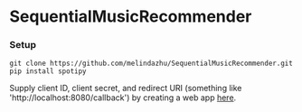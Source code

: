 # SequentialMusicRecommender

### Setup
```
git clone https://github.com/melindazhu/SequentialMusicRecommender.git
pip install spotipy
```
Supply client ID, client secret, and redirect URI (something like 'http://localhost:8080/callback') by creating a web app [here](https://developer.spotify.com/documentation/web-api).
